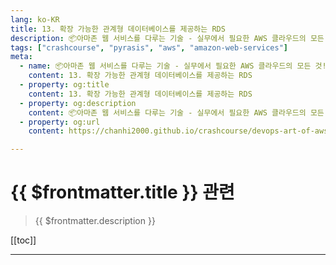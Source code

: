 ```yaml
---
lang: ko-KR
title: 13. 확장 가능한 관계형 데이터베이스를 제공하는 RDS
description: 📦아마존 웹 서비스를 다루는 기술 - 실무에서 필요한 AWS 클라우드의 모든 것! > 13. 확장 가능한 관계형 데이터베이스를 제공하는 RDS
tags: ["crashcourse", "pyrasis", "aws", "amazon-web-services"]
meta:
  - name: 📦아마존 웹 서비스를 다루는 기술 - 실무에서 필요한 AWS 클라우드의 모든 것! > 13. 확장 가능한 관계형 데이터베이스를 제공하는 RDS
    content: 13. 확장 가능한 관계형 데이터베이스를 제공하는 RDS
  - property: og:title
    content: 13. 확장 가능한 관계형 데이터베이스를 제공하는 RDS
  - property: og:description
    content: 📦아마존 웹 서비스를 다루는 기술 - 실무에서 필요한 AWS 클라우드의 모든 것! > 13. 확장 가능한 관계형 데이터베이스를 제공하는 RDS
  - property: og:url
    content: https://chanhi2000.github.io/crashcourse/devops-art-of-aws/13.html

---
```


# {{ $frontmatter.title }} 관련

> {{ $frontmatter.description }}

[[toc]]

---

<TagLinks />